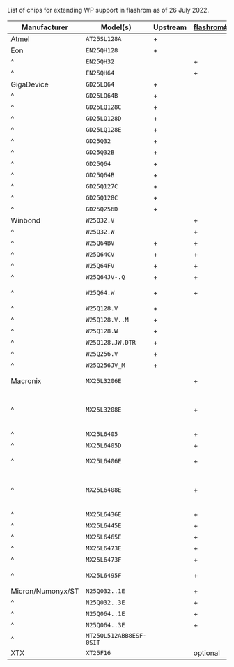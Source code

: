 List of chips for extending WP support in flashrom as of 26 July 2022.

|   Manufacturer    |     Model(s)     | Upstream | [flashrom#185] | Notes
| ----------------- | ---------------- | -------- | -------------- | -----
| Atmel             | `AT25SL128A`     | +        |                |
| Eon               | `EN25QH128`      | +        |                |
| ^                 | `EN25QH32`       |          | +              |
| ^                 | `EN25QH64`       |          | +              |
| GigaDevice        | `GD25LQ64`       | +        |                |
| ^                 | `GD25LQ64B`      | +        |                |
| ^                 | `GD25LQ128C`     | +        |                |
| ^                 | `GD25LQ128D`     | +        |                |
| ^                 | `GD25LQ128E`     | +        |                |
| ^                 | `GD25Q32`        | +        |                |
| ^                 | `GD25Q32B`       | +        |                |
| ^                 | `GD25Q64`        | +        |                |
| ^                 | `GD25Q64B`       | +        |                |
| ^                 | `GD25Q127C`      | +        |                |
| ^                 | `GD25Q128C`      | +        |                |
| ^                 | `GD25Q256D`      | +        |                |
| Winbond           | `W25Q32.V`       |          | +              |
| ^                 | `W25Q32.W`       |          | +              |
| ^                 | `W25Q64BV`       | +        | +              |
| ^                 | `W25Q64CV`       | +        | +              |
| ^                 | `W25Q64FV`       | +        | +              | in KGPE-D16
| ^                 | `W25Q64JV-.Q`    | +        | +              |
| ^                 | `W25Q64.W`       | +        | +              | in Protectli FW4C
| ^                 | `W25Q128.V`      | +        |                | in KGPE-D16
| ^                 | `W25Q128.V..M`   | +        |                |
| ^                 | `W25Q128.W`      | +        |                |
| ^                 | `W25Q128.JW.DTR` | +        |                |
| ^                 | `W25Q256.V`      | +        |                |
| ^                 | `W25Q256JV_M`    | +        |                |
| Macronix          | `MX25L3206E`     |          | +              | in Dell OptiPlex
| ^                 | `MX25L3208E`     |          | +              | same flash description as MX25L3206E
| ^                 | `MX25L6405`      |          | +              |
| ^                 | `MX25L6405D`     |          | +              |
| ^                 | `MX25L6406E`     |          | +              | in Dell OptiPlex
| ^                 | `MX25L6408E`     |          | +              | same flash description as MX25L6406E
| ^                 | `MX25L6436E`     |          | +              |
| ^                 | `MX25L6445E`     |          | +              |
| ^                 | `MX25L6465E`     |          | +              |
| ^                 | `MX25L6473E`     |          | +              |
| ^                 | `MX25L6473F`     |          | +              |
| ^                 | `MX25L6495F`     |          | +              | **no datasheet!**
| Micron/Numonyx/ST | `N25Q032..1E`    |          | +              |
| ^                 | `N25Q032..3E`    |          | +              |
| ^                 | `N25Q064..1E`    |          | +              |
| ^                 | `N25Q064..3E`    |          | +              |
| ^                 | `MT25QL512ABB8ESF-0SIT` |   |                | in Talos II
| XTX               | `XT25F16`        |          | optional       |

[flashrom#185]: https://github.com/flashrom/flashrom/issues/185
